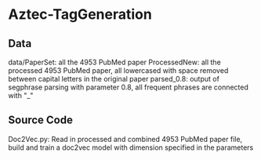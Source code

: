 # Aztec-TagGeneration

## Data

data/PaperSet: all the 4953 PubMed paper
ProcessedNew: all the processed 4953 PubMed paper, all lowercased with space removed between capital letters in the original paper
parsed_0.8: output of segphrase parsing with parameter 0.8, all frequent phrases are connected with "_"

## Source Code

Doc2Vec.py: Read in processed and combined 4953 PubMed paper file, build and train a doc2vec model with dimension specified in the parameters

